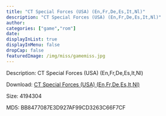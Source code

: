 ```yaml
---
title: "CT Special Forces (USA) (En,Fr,De,Es,It,Nl)"
description: "CT Special Forces (USA) (En,Fr,De,Es,It,Nl)"
author: 
categories: ["game","rom"]
date: 
displayInList: true
displayInMenu: false
dropCap: false
featuredImage: /img/miss/gamemiss.jpg
---
```


Description: CT Special Forces (USA) (En,Fr,De,Es,It,Nl)

Download: <a style="text-decoration:underline;" href="https://mega.nz/#!aSYwSA7Y!ZBXmlSTGoMOca5v4qn72kryhoc60ZSgFXu7v78Oxpco" target = "_blank" rel = "nofollow" > CT Special Forces (USA) (En,Fr,De,Es,It,Nl)</a>

Size: 4194304

MD5: BB8477087E3D927AF99CD3263C66F7CF

